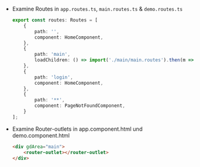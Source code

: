 - Examine Routes in `app.routes.ts`, `main.routes.ts` & `demo.routes.ts`

    ```typescript
    export const routes: Routes = [
        {
            path: '',
            component: HomeComponent,
        },
        {
            path: 'main',
            loadChildren: () => import('./main/main.routes').then(m => m.MainRoutingModule)
        },
        {
            path: 'login',
            component: HomeComponent,
        },
        {
            path: '**',
            component: PageNotFoundComponent,
        }
    ];
    ```
- Examine Router-outlets in app.component.html und demo.component.html

    ```html
    <div gdArea="main">
        <router-outlet></router-outlet>
    </div>
    ```